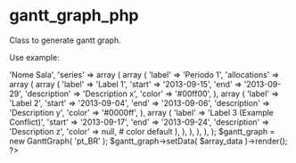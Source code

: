 gantt_graph_php
===============

Class to generate gantt graph.

Use example:

<?php
require /* PATH TO */ 'autoloader.php';

use GanttGraph\GanttGraph;

$array_data = array(
        array (
                'label' => 'Nome Sala',
                'series' => array (
                        array (
                                'label' => 'Periodo 1',
                                'allocations' => array (
                                        array (
                                                'label' => 'Label 1',
                                                'start' => '2013-09-15',
                                                'end' => '2013-09-29',
                                                'description' => 'Description x',
                                                'color' => '#00ff00',
                                        ),
                                        array (
                                                'label' => 'Label 2',
                                                'start' => '2013-09-04',
                                                'end' => '2013-09-06',
                                                'description' => 'Description y',
                                                'color' => '#0000ff',
                                        ),
                                        array (
                                                'label' => 'Label 3 (Example Conflict)',
                                                'start' => '2013-09-17',
                                                'end' => '2013-09-24',
                                                'description' => 'Description z',
                                                'color' => null, # color default
                                        ),
                                ),
                        ),
                ),
        ),
);

$gantt_graph = new GanttGraph( 'pt_BR' );

$gantt_graph->setData( $array_data )->render();
?>
